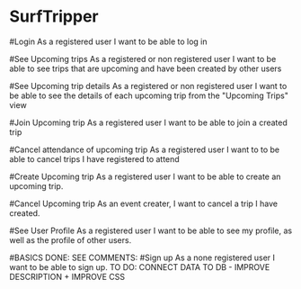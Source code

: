 # SurfTripper

#Login
As a registered user I want to be able to log in

#See Upcoming trips
As a registered or non registered user I want to be able to see trips that are upcoming and have been created by other users

#See Upcoming trip details
As a registered or non registered user I want to be able to see the details of each upcoming trip from the "Upcoming Trips" view 

#Join Upcoming trip 
As a registered user I want to be able to join a created trip

#Cancel attendance of upcoming trip 
As a registered user I want to to be able to cancel trips I have registered to attend

#Create Upcoming trip 
As a registered user I want to be able to create an upcoming trip.

#Cancel Upcoming trip 
As an event creater, I want to cancel a trip I have created.

#See User Profile
As a registered user I want to be able to see my profile, as well as the profile of other users.


#BASICS DONE: SEE COMMENTS:
#Sign up
As a none registered user I want to be able to sign up.
TO DO: CONNECT DATA TO DB - IMPROVE DESCRIPTION + IMPROVE CSS
